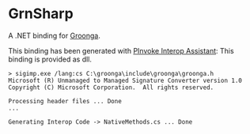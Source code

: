 GrnSharp
===

A .NET binding for [Groonga](http://groonga.org).

This binding has been generated with [PInvoke Interop Assistant](http://clrinterop.codeplex.com/):
This binding is provided as dll.

```shell
> sigimp.exe /lang:cs C:\groonga\include\groonga\groonga.h
Microsoft (R) Unmanaged to Managed Signature Converter version 1.0
Copyright (C) Microsoft Corporation.  All rights reserved.

Processing header files ... Done
...

Generating Interop Code -> NativeMethods.cs ... Done
```